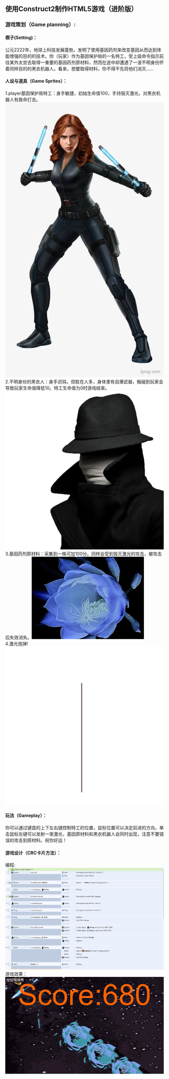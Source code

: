 
## 使用Construct2制作HTML5游戏（进阶版）
### 游戏策划（Game planning）:
#### 楔子(Setting)：
公元2222年，地球上科技发展蓬勃，发明了使用基因药剂来改变基因从而达到体能增强的目的的技术。你（玩家）作为基因保护局的一名特工，受上级命令指示前往某外太空去取得一重要的基因药剂原材料，然而在途中却遭遇了一波不明身份怀着同样目的的黑衣机器人。看来，想要取得材料，你不得不先将他们消灭……
#### 人设与道具（Game Sprites）：
1.player基因保护局特工：身手敏捷，初始生命值100，手持毁灭激光，对黑衣机器人有致命打击。
![](images/lab08%E7%9A%84%E5%9B%BE%E7%89%87/08075ceec20232db9720668027bdba288e05.png)<br/>
2.不明身份的黑衣人：身手迟钝，但胜在人多，身体里有自爆武器，触碰到玩家会导致玩家生命值降低10。特工生命值为0时游戏结束。<br/>
![](images/lab08%E7%9A%84%E5%9B%BE%E7%89%87/timg%20(2).png)<br/>
3.基因药剂原材料：采集到一株可加100分。同样会受到毁灭激光的攻击，被攻击后失效消失。![](images/lab08%E7%9A%84%E5%9B%BE%E7%89%87/timg%20(1).png)<br/>
4.激光炮弹!<br/> ![](images/lab08%E7%9A%84%E5%9B%BE%E7%89%87/s.png.png)
#### 玩法（Gameplay）：
你可以通过键盘的上下左右键控制特工的位置，鼠标位置可以决定前进的方向，单击鼠标左键可以发射一束激光，基因原材料和黑衣机器人会同时出现，注意不要错误的攻击到原材料。祝你好运！
#### 游戏设计（CRC卡片方法）：





编程:
![](images/lab08%E7%9A%84%E5%9B%BE%E7%89%87/%E6%8D%95%E8%8E%B7.PNG)
游戏效果：
![](images/lab08%E7%9A%84%E5%9B%BE%E7%89%87/ass.gif)
